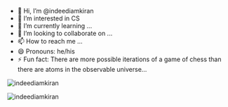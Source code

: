 - 👋 Hi, I’m @indeediamkiran
- 👀 I’m interested in CS
- 🌱 I’m currently learning ...
- 💞️ I’m looking to collaborate on ...
- 📫 How to reach me ...
- 😄 Pronouns: he/his
- ⚡ Fun fact: There are more possible iterations of a game of chess than there are atoms in the observable universe...

<p align="left"> <img src="https://komarev.com/ghpvc/?username=indeediamkiran&label=Profile%20views&color=0e75b6&style=flat" alt="indeediamkiran" /> </p>
<p><img align="center" src="https://github-readme-streak-stats.herokuapp.com/?user=indeediamkiran&" alt="indeediamkiran" /></p>


<!---
indeediamkiran/indeediamkiran is a special repository because its `README.md` (this file) appears on your GitHub profile.
You can click the Preview link to take a look at your changes.
--->
